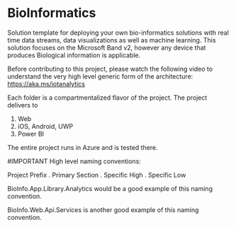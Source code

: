 # BioInformatics
Solution template for deploying your own bio-informatics solutions with real time data streams, data visualizations
as well as machine learning.  This solution focuses on the Microsoft Band v2, however any device that produces
Biological information is applicable.

Before contributing to this project, please watch the following video to understand the very high 
level generic form of the architecture: https://aka.ms/iotanalytics 

Each folder is a compartmentalized flavor of the project.  The project delivers to
1. Web
2. iOS, Android, UWP
3. Power BI

The entire project runs in Azure and is tested there.

#IMPORTANT
High level naming conventions:

Project Prefix . Primary Section . Specific High . Specific Low

BioInfo.App.Library.Analytics  would be a good example of this naming convention.

BioInfo.Web.Api.Services is another good example of this naming convention.